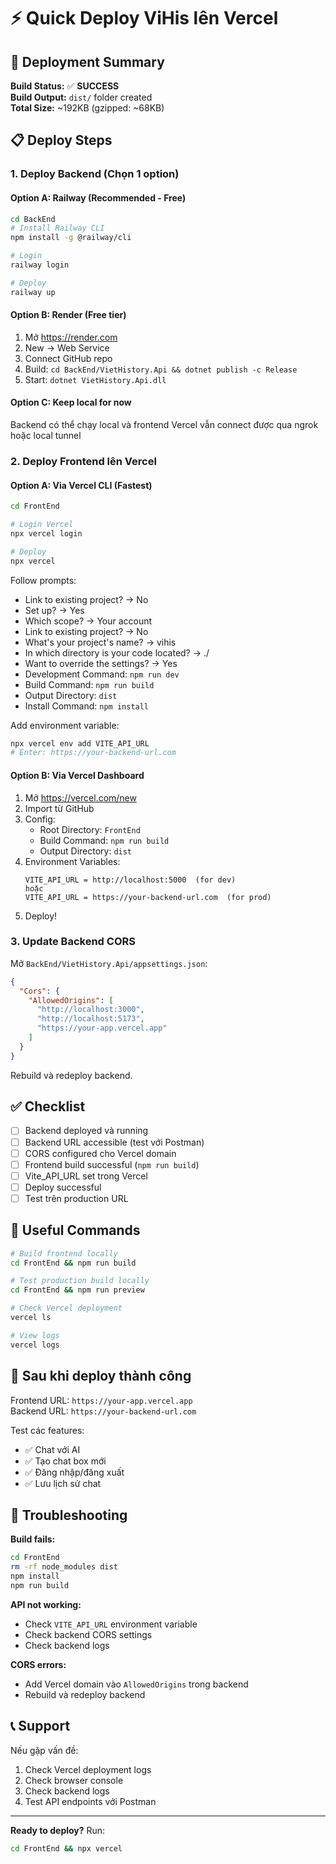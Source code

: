 # ⚡ Quick Deploy ViHis lên Vercel

## 🎯 Deployment Summary

**Build Status:** ✅ **SUCCESS**  
**Build Output:** `dist/` folder created  
**Total Size:** ~192KB (gzipped: ~68KB)

## 📋 Deploy Steps

### 1. Deploy Backend (Chọn 1 option)

#### Option A: Railway (Recommended - Free)
```bash
cd BackEnd
# Install Railway CLI
npm install -g @railway/cli

# Login
railway login

# Deploy
railway up
```

#### Option B: Render (Free tier)
1. Mở https://render.com
2. New → Web Service
3. Connect GitHub repo
4. Build: `cd BackEnd/VietHistory.Api && dotnet publish -c Release`
5. Start: `dotnet VietHistory.Api.dll`

#### Option C: Keep local for now
Backend có thể chạy local và frontend Vercel vẫn connect được qua ngrok hoặc local tunnel

### 2. Deploy Frontend lên Vercel

#### Option A: Via Vercel CLI (Fastest)
```bash
cd FrontEnd

# Login Vercel
npx vercel login

# Deploy
npx vercel
```
Follow prompts:
- Link to existing project? → No
- Set up? → Yes
- Which scope? → Your account
- Link to existing project? → No
- What's your project's name? → vihis
- In which directory is your code located? → ./
- Want to override the settings? → Yes
- Development Command: `npm run dev`
- Build Command: `npm run build`
- Output Directory: `dist`
- Install Command: `npm install`

Add environment variable:
```bash
npx vercel env add VITE_API_URL
# Enter: https://your-backend-url.com
```

#### Option B: Via Vercel Dashboard
1. Mở https://vercel.com/new
2. Import từ GitHub
3. Config:
   - Root Directory: `FrontEnd`
   - Build Command: `npm run build`
   - Output Directory: `dist`
4. Environment Variables:
   ```
   VITE_API_URL = http://localhost:5000  (for dev)
   hoặc
   VITE_API_URL = https://your-backend-url.com  (for prod)
   ```
5. Deploy!

### 3. Update Backend CORS

Mở `BackEnd/VietHistory.Api/appsettings.json`:
```json
{
  "Cors": {
    "AllowedOrigins": [
      "http://localhost:3000",
      "http://localhost:5173",
      "https://your-app.vercel.app"
    ]
  }
}
```

Rebuild và redeploy backend.

## ✅ Checklist

- [ ] Backend deployed và running
- [ ] Backend URL accessible (test với Postman)
- [ ] CORS configured cho Vercel domain
- [ ] Frontend build successful (`npm run build`)
- [ ] Vite_API_URL set trong Vercel
- [ ] Deploy successful
- [ ] Test trên production URL

## 🔗 Useful Commands

```bash
# Build frontend locally
cd FrontEnd && npm run build

# Test production build locally
cd FrontEnd && npm run preview

# Check Vercel deployment
vercel ls

# View logs
vercel logs
```

## 🎉 Sau khi deploy thành công

Frontend URL: `https://your-app.vercel.app`  
Backend URL: `https://your-backend-url.com`

Test các features:
- ✅ Chat với AI
- ✅ Tạo chat box mới
- ✅ Đăng nhập/đăng xuất
- ✅ Lưu lịch sử chat

## 🐛 Troubleshooting

**Build fails:**
```bash
cd FrontEnd
rm -rf node_modules dist
npm install
npm run build
```

**API not working:**
- Check `VITE_API_URL` environment variable
- Check backend CORS settings
- Check backend logs

**CORS errors:**
- Add Vercel domain vào `AllowedOrigins` trong backend
- Rebuild và redeploy backend

## 📞 Support

Nếu gặp vấn đề:
1. Check Vercel deployment logs
2. Check browser console
3. Check backend logs
4. Test API endpoints với Postman

---

**Ready to deploy?** Run:
```bash
cd FrontEnd && npx vercel
```


